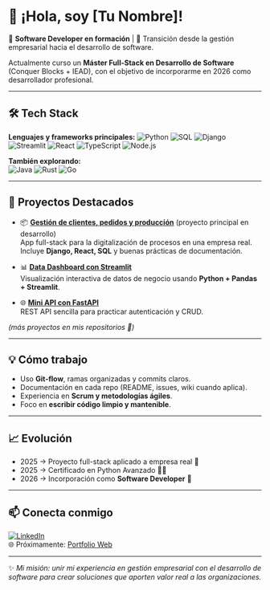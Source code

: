 # 👋 ¡Hola, soy [Tu Nombre]!

🎯 **Software Developer en formación** | 🚀 Transición desde la gestión empresarial hacia el desarrollo de software.

Actualmente curso un **Máster Full-Stack en Desarrollo de Software** (Conquer Blocks + IEAD), con el objetivo de incorporarme en 2026 como desarrollador profesional.

---


## 🛠️ Tech Stack

**Lenguajes y frameworks principales:**
![Python](https://img.shields.io/badge/Python-3776AB?logo=python&logoColor=white)
![SQL](https://img.shields.io/badge/SQL-4479A1?logo=mysql&logoColor=white)
![Django](https://img.shields.io/badge/Django-092E20?logo=django&logoColor=white)
![Streamlit](https://img.shields.io/badge/Streamlit-FF4B4B?logo=streamlit&logoColor=white)
![React](https://img.shields.io/badge/React-20232A?logo=react&logoColor=61DAFB)
![TypeScript](https://img.shields.io/badge/TypeScript-3178C6?logo=typescript&logoColor=white)
![Node.js](https://img.shields.io/badge/Node.js-339933?logo=node.js&logoColor=white)

**También explorando:**  
![Java](https://img.shields.io/badge/Java-007396?logo=java&logoColor=white)
![Rust](https://img.shields.io/badge/Rust-000000?logo=rust&logoColor=white)
![Go](https://img.shields.io/badge/Go-00ADD8?logo=go&logoColor=white)

---

## 🚀 Proyectos Destacados

- 📦 **[Gestión de clientes, pedidos y producción](#)** (proyecto principal en desarrollo)  
  App full-stack para la digitalización de procesos en una empresa real. Incluye **Django, React, SQL** y buenas prácticas de documentación.

- 📊 **[Data Dashboard con Streamlit](#)**  
  Visualización interactiva de datos de negocio usando **Python + Pandas + Streamlit**.

- 🌐 **[Mini API con FastAPI](#)**  
  REST API sencilla para practicar autenticación y CRUD.

*(más proyectos en mis repositorios 📂)*

---

## 💡 Cómo trabajo

- Uso **Git-flow**, ramas organizadas y commits claros.  
- Documentación en cada repo (README, issues, wiki cuando aplica).  
- Experiencia en **Scrum y metodologías ágiles**.  
- Foco en **escribir código limpio y mantenible**.

---

## 📈 Evolución
 
- 2025 → Proyecto full-stack aplicado a empresa real 🚧
- 2025 → Certificado en Python Avanzado 💪✅
- 2026 → Incorporación como **Software Developer** 🚀  

---

## 📫 Conecta conmigo

[![LinkedIn](https://img.shields.io/badge/LinkedIn-0A66C2?logo=linkedin&logoColor=white)](https://www.linkedin.com/in/yoerguille)  
🌐 Próximamente: [Portfolio Web](#)

---
✨ *Mi misión: unir mi experiencia en gestión empresarial con el desarrollo de software para crear soluciones que aporten valor real a las organizaciones.*


<!--
**yoerguille/yoerguille** is a ✨ _special_ ✨ repository because its `README.md` (this file) appears on your GitHub profile.

Here are some ideas to get you started:

- 🔭 I’m currently working on ...
- 🌱 I’m currently learning ...
- 👯 I’m looking to collaborate on ...
- 🤔 I’m looking for help with ...
- 💬 Ask me about ...
- 📫 How to reach me: ...
- 😄 Pronouns: ...
- ⚡ Fun fact: ...
-->
